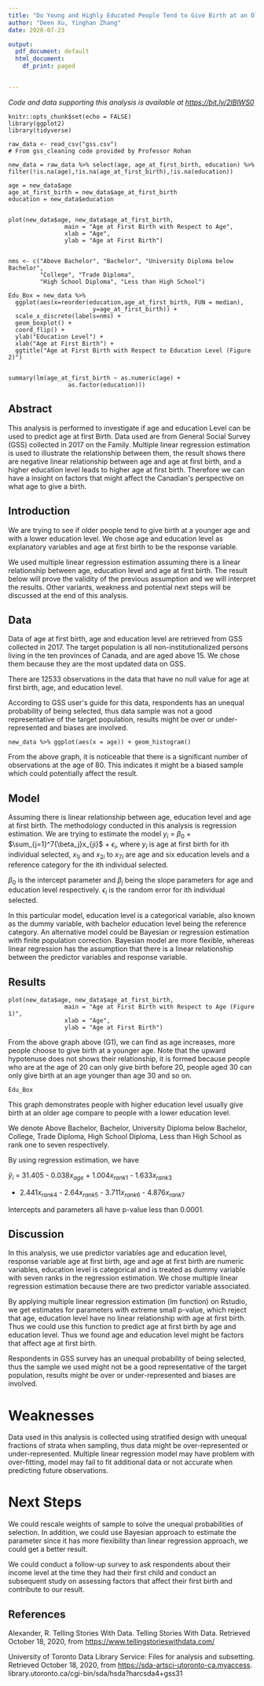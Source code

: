 ```yaml
---
title: "Do Young and Highly Educated People Tend to Give Birth at an Older Age?"
author: "Deen Xu, Yinghan Zhang"
date: 2020-07-23

output:
  pdf_document: default
  html_document:
    df_print: paged


---
```

*Code and data supporting this analysis is available at https://bit.ly/2IBlWS0*
```{r setup, include=FALSE}
knitr::opts_chunk$set(echo = FALSE)
library(ggplot2)
library(tidyverse)

raw_data <- read_csv("gss.csv") 
# From gss_cleaning code provided by Professor Rohan
```

```{r, include=FALSE}
new_data = raw_data %>% select(age, age_at_first_birth, education) %>% filter(!is.na(age),!is.na(age_at_first_birth),!is.na(education))

age = new_data$age
age_at_first_birth = new_data$age_at_first_birth
education = new_data$education


plot(new_data$age, new_data$age_at_first_birth, 
                main = "Age at First Birth with Respect to Age", 
                xlab = "Age", 
                ylab = "Age at First Birth")


nms <- c("Above Bachelor", "Bachelor", "University Diploma below Bachelor", 
         "College", "Trade Diploma", 
         "High School Diploma", "Less than High School")

Edu_Box = new_data %>% 
  ggplot(aes(x=reorder(education,age_at_first_birth, FUN = median),
                        y=age_at_first_birth)) + 
  scale_x_discrete(labels=nms) +
  geom_boxplot() + 
  coord_flip() + 
  ylab("Education Level") + 
  xlab("Age at First Birth") + 
  ggtitle("Age at First Birth with Respect to Education Level (Figure 2)")


summary(lm(age_at_first_birth ~ as.numeric(age) + 
                 as.factor(education)))

```

## Abstract
This analysis is performed to investigate if age and education Level can be 
used to predict age at first Birth. Data used are from General Social Survey
(GSS) collected in 2017 on the Family. Multiple linear regression estimation 
is used to illustrate the relationship between them, the result shows there are 
negative linear relationship between age and age at first birth, and a higher 
education level leads to higher age at first birth. Therefore we can have a 
insight on factors that might affect the Canadian's perspective on what age to 
give a birth.



## Introduction
We are trying to see if older people tend to give birth at a younger age and 
with a lower education level. We chose age and education level as explanatory 
variables and age at first birth to be the response variable.

We used multiple linear regression estimation assuming there is a linear 
relationship between age, education level and age at first birth. The result 
below will prove the validity of the previous assumption and we will interpret 
the results. Other variants, weakness and potential next steps will be discussed 
at the end of this analysis.


## Data
Data of age at first birth, age and education level are retrieved from GSS 
collected in 2017. The target population is all non-institutionalized persons 
living in the ten provinces of Canada, and are aged above 15. We chose them 
because they are the most updated data on GSS.

There are 12533 observations in the data that have no null value for age at 
first birth, age, and education level.

According to GSS user's guide for this data, respondents has an unequal 
probability of being selected, thus data sample was not a good representative of 
the target population, results might be over or under-represented and biases are
involved.
```{r}
new_data %>% ggplot(aes(x = age)) + geom_histogram()
```
From the above graph, it is noticeable that there is a significant number of 
observations at the age of 80. This indicates it might be a biased sample which 
could potentially affect the result.




## Model
Assuming there is linear relationship between age, education level and age at
first birth. The methodology conducted in this analysis is regression estimation.
We are trying to estimate the model 
$y_{i}$ = ${\beta_0}$ + $\sum_{j=1}^7{\beta_j}x_{ji}$ + ${\epsilon_{i}}$,
where $y_{i}$ is age at first birth for ith individual selected, $x_{1i}$ and 
$x_{2i}$ to $x_{7i}$ are age and six education levels and a reference category for
the ith individual selected. 

${\beta_0}$ is the intercept parameter and ${\beta_j}$ being the slope parameters
for age and education level respectively. ${\epsilon_{i}}$ is the random error 
for ith individual selected.

In this particular model, education level is a categorical variable, also known
as the dummy variable, with bachelor education level being the reference category.
An alternative model could be Bayesian or regression estimation with finite 
population correction. Bayesian model are more flexible, whereas linear regression
has the assumption that there is a linear relationship between the predictor 
variables and response variable.


## Results
```{r, echo=FALSE}
plot(new_data$age, new_data$age_at_first_birth, 
                main = "Age at First Birth with Respect to Age (Figure 1)", 
                xlab = "Age", 
                ylab = "Age at First Birth")

```
From the above graph above (G1), we can find as age increases, more people choose
to give birth at a younger age. Note that the upward hypotenuse does not shows 
their relationship, it is formed because people who are at the age of 20 can 
only give birth before 20, people aged 30 can only give birth at an age younger
than age 30 and so on.
```{r, echo=FALSE}
Edu_Box
```
This graph demonstrates people with higher education level usually give birth at
an older age compare to people with a lower education level.

We denote Above Bachelor, Bachelor, University Diploma below Bachelor, College, 
Trade Diploma, High School Diploma, Less than High School as rank one to seven
respectively.

By using regression estimation, we have

$\hat{y}_{i}$ = 31.405 - 0.038$x_{age}$ + 1.004$x_{rank1}$ - 1.633$x_{rank3}$ 
- 2.441$x_{rank4}$ - 2.64$x_{rank5}$ - 3.711$x_{rank6}$ - 4.876$x_{rank7}$ 

Intercepts and parameters all have p-value less than 0.0001.


## Discussion
In this analysis, we use predictor variables age and education level, response
variable age at first birth, age and age at first birth are numeric variables,
education level is categorical and is treated as dummy variable with seven ranks
in the regression estimation. We chose multiple linear regression estimation
because there are two predictor variable associated.

By applying multiple linear regression estimation (lm function) on Rstudio, we
get estimates for parameters with extreme small p-value, which reject that
age, education level have no linear relationship with age at first birth. Thus 
we could use this function to predict age at first birth by age and education 
level. Thus we found age and education level might be factors that affect age
at first birth.
                            
Respondents in GSS survey has an unequal probability of being selected, 
thus the sample we used might not be a good representative of the target
population, results might be over or under-represented and biases are
involved.


# Weaknesses
Data used in this analysis is collected using stratified design with unequal 
fractions of strata when sampling, thus data might be over-represented or
under-represented.
Multiple linear regression model may have problem with over-fitting, model may
fail to fit additional data or not accurate when predicting future observations.


# Next Steps
We could rescale weights of sample to solve the unequal 
probabilities of selection. In addition, we could use Bayesian approach to 
estimate the parameter since it has more flexibility than linear regression
approach, we could get a better result.

We could conduct a follow-up survey to ask respondents about their income level
at the time they had their first child and conduct an subsequent study on assessing
factors that affect their first birth and contribute to our result.


## References

Alexander, R. Telling Stories With Data. Telling Stories With Data. Retrieved 
    October 18, 2020, from https://www.tellingstorieswithdata.com/

University of Toronto Data Library Service: Files for analysis and subsetting. 
    Retrieved October 18, 2020, from https://sda-artsci-utoronto-ca.myaccess.
    library.utoronto.ca/cgi-bin/sda/hsda?harcsda4+gss31
